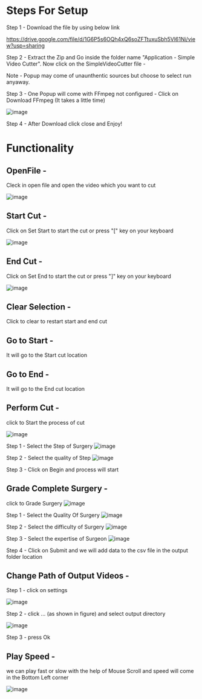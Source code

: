 # Steps For Setup 

Step 1 - Download the file by using below link

https://drive.google.com/file/d/1G6P5s6OQh4xQ6soZFTtuxuSbh5Vl61Ni/view?usp=sharing

Step 2 - Extract the Zip and Go inside the folder name "Application - Simple Video Cutter". Now click on the SimpleVideoCutter file -

Note - Popup may come of unaunthentic sources but choose to select run anyaway.



Step 3 - One Popup will come with FFmpeg not configured -  Click on Download FFmpeg     (It takes a little time)

![image](https://user-images.githubusercontent.com/71441089/124021867-b15aa280-da09-11eb-852f-0060b579416f.png)


Step 4 - After Download click close and Enjoy!

# Functionality

## OpenFile -
Cleck in open file and open the video which you want to cut


![image](https://user-images.githubusercontent.com/71441089/124025059-9e49d180-da0d-11eb-88af-0bfd6fdeea68.png)


## Start Cut - 
Click on Set Start to start the cut or press "[" key on your keyboard

![image](https://user-images.githubusercontent.com/71441089/124025342-f41e7980-da0d-11eb-9938-e510ddb1f171.png)

## End Cut - 
Click on Set End to start the cut or press "]" key on your keyboard

![image](https://user-images.githubusercontent.com/71441089/124025413-04365900-da0e-11eb-9532-418e1bdfb719.png)

## Clear Selection - 
Click to clear to restart start and end cut

## Go to Start - 
It will go to the Start cut location

## Go to End - 
It will go to the End cut location

## Perform Cut - 
click to Start the process of cut

![image](https://user-images.githubusercontent.com/71441089/124025942-afdfa900-da0e-11eb-835f-baa669f39246.png)

Step 1 - Select the Step of Surgery
![image](https://user-images.githubusercontent.com/71441089/131272223-e49719ff-c2ea-45a6-ac35-95afd803bcbe.png)

Step 2 - Select the quality of Step
![image](https://user-images.githubusercontent.com/71441089/131272260-aa4ea343-706a-48da-9b7a-9d678c60e54e.png)


Step 3 - Click on Begin and process will start


## Grade Complete Surgery - 
click to Grade Surgery
![image](https://user-images.githubusercontent.com/71441089/131272362-560d35d0-d8a7-4315-b63d-b7a41fa2912f.png)


Step 1 - Select the Quality Of Surgery
![image](https://user-images.githubusercontent.com/71441089/131272094-6aea3436-994b-477e-a609-1fa157d75e9e.png)


Step 2 - Select the difficulty of Surgery
![image](https://user-images.githubusercontent.com/71441089/131272150-9b3adba7-9f25-4e8a-9daa-070639689a12.png)



Step 3 - Select the expertise of Surgeon
![image](https://user-images.githubusercontent.com/71441089/131272194-e19efd24-2a5f-4b29-9aba-a817d8d4f917.png)



Step 4 - Click on Submit and we will add data to the csv file in the output folder location


## Change Path of Output Videos - 
Step 1 - 
click on settings 

![image](https://user-images.githubusercontent.com/71441089/124026796-c0445380-da0f-11eb-8750-8b02d968511e.png)

Step 2 - click ... (as shown in figure) and select output directory

![image](https://user-images.githubusercontent.com/71441089/124027097-1913ec00-da10-11eb-804a-2854c2888e95.png)


Step 3 - press Ok

## Play Speed -
we can play fast or slow with the help of Mouse Scroll and speed will come in the Bottom Left corner


![image](https://user-images.githubusercontent.com/71441089/124029332-a8220380-da12-11eb-9575-a47e75b642a3.png)




